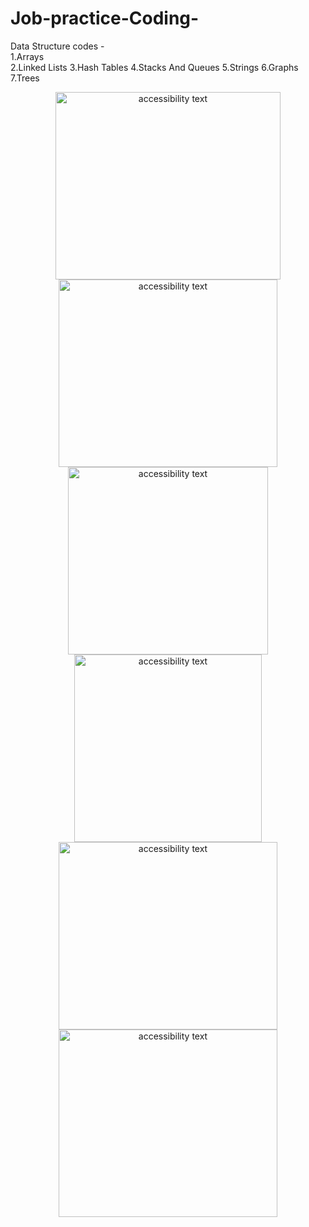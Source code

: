 # Job-practice-Coding-

Data Structure codes -<br>
1.Arrays<br>
2.Linked Lists
3.Hash Tables
4.Stacks And Queues
5.Strings
6.Graphs
7.Trees


<p align="center">
   <img src="https://static.javatpoint.com/ds/images/ds-introduction.png" width="360" height="300" alt="accessibility text">
   <img src="https://i.ytimg.com/vi/55l-aZ7_F24/maxresdefault.jpg" width="350" height="300" alt="accessibility text">
   <img src="https://www.programmingsimplified.com/images/c/linked-list.png" width="320" height="300" alt="accessibility text">
   <img src="https://data-flair.training/blogs/wp-content/uploads/sites/2/2019/06/Stacks-and-queues-in-C-1200x720.jpg" width="300" height="300" alt="accessibility text">
   <img src="https://www.researchgate.net/profile/Yutong-Lu-5/publication/327768194/figure/fig1/AS:679514166292492@1539020210435/An-Example-Graph-Data-Structure-a-An-Example-Graph-with-8-vertices-and-17-edges-b.png" width="350" height="300" alt="accessibility text">
     <img src="https://media.geeksforgeeks.org/wp-content/cdn-uploads/binary-tree-to-DLL.png" width="350" height="300" alt="accessibility text">
  
  
</p>
